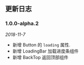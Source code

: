 ## 更新日志

### 1.0.0-alpha.2

*2018-11-7*

- 新增 Button 的 `loading` 属性.
- 新增 LoadingBar 加载进度条组件
- 新增 BackTop 返回顶部组件